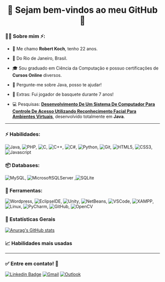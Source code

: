 # <div align="center">:wave: **Sejam bem-vindos ao meu GitHub** :rocket:</div>


### :raising_hand_man: Sobre mim :zap::

* :wave: Me chamo **Robert Koch**, tenho 22 anos.

* :pushpin: Do Rio de Janeiro, Brasil.

* :mortar_board: Sou graduado em Ciência da Computação e possuo certificações de **Cursos Online** diversos.

* :speech_balloon: Pergunte-me sobre Java, posso te ajudar!

* :basketball: Extras: Fui jogador de basquete durante 7 anos!

* :computer: Pesquisas: [**Desenvolvimento De Um Sistema De Computador Para Controle De Acesso Utilizando Reconhecimento Facial Para Ambientes Virtuais**](https://drive.google.com/file/d/1H_PiiDfDImIXIITSkZNfgZ40AHEfzsfu/view?usp=sharing), desenvolvido totalmente em **Java**.


---



### :zap: Habilidades:

![Java](https://img.shields.io/badge/-Java-007396?&logo=Java&logoColor=FFFFFF), ![PHP](https://img.shields.io/badge/-PHP-777BB4?&logo=php&logoColor=FFFFFF), ![C](https://img.shields.io/badge/-Language%20C-A8B9CC?&logo=C&logoColor=FFFFFF), ![C++](https://img.shields.io/badge/-C++-00599C?&logo=C%2B%2B&logoColor=FFFFFF), ![C#](https://img.shields.io/badge/-C%20sharp-239120?&logo=c%20sharp&logoColor=FFFFFF), ![Python](https://img.shields.io/badge/-Python-3776AB?&logo=Python&logoColor=FFFFFF), ![Git](https://img.shields.io/badge/-Git-F05032?&logo=Git&logoColor=FFFFFF), ![HTML5](https://img.shields.io/badge/-HTML5-E34F26?&logo=HTML5&logoColor=FFFFFF), ![CSS3](https://img.shields.io/badge/-CSS3-1572B6?&logo=CSS3&logoColor=FFFFFF), ![Javascript](https://img.shields.io/badge/-Javascript-F7DF1E?&logo=javascript&logoColor=000000) 

### 📦 Databases:

![MySQL](https://img.shields.io/badge/-MySQL-4479A1?&logo=mysql&logoColor=FFFFFF), ![MicrosoftSQLServer](https://img.shields.io/badge/-Microsoft%20SQL%20Server-CC2927?&logo=microsoft%20sql%20server&logoColor=FFFFFF) ,![SQLite](https://img.shields.io/badge/-SQLite-003B57?&logo=sqlite&logoColor=FFFFFF)

### 🧰 Ferramentas:

![Wordpress](https://img.shields.io/badge/-Wordpress-21759B?&logo=wordpress&logoColor=FFFFFF), ![EclipseIDE](https://img.shields.io/badge/-Eclipse%20IDE-2C2255?&logo=eclipse%20IDE&logoColor=FFFFFF), ![Unity](https://img.shields.io/badge/-Unity-000000?&logo=unity&logoColor=FFFFFF), ![NetBeans](https://img.shields.io/badge/-Apache%20NetBeans%20IDE-1B6AC6?&logo=apache%20NetBeans%20IDE&logoColor=FFFFFF), ![VSCode](https://img.shields.io/badge/-VSCode-007ACC?&logo=visual%20studio%20code&logoColor=FFFFFF), ![XAMPP](https://img.shields.io/badge/-xampp-FB7A24?&logo=xampp&logoColor=FFFFFF), ![Linux](https://img.shields.io/badge/-linux-FCC624?&logo=linux&logoColor=000000), ![PyCharm](https://img.shields.io/badge/-PyCharm-000000?&logo=PyCharm&logoColor=FFFFFF), ![GitHub](https://img.shields.io/badge/-GitHub-181717?&logo=GitHub&logoColor=FFFFFF), ![OpenCV](https://img.shields.io/badge/-OpenCV-5C3EE8?&logo=OpenCV&logoColor=FFFFFF)

### :star2: Estatísticas Gerais

[![Anurag's GitHub stats](https://github-readme-stats.vercel.app/api?username=robertkoch117&hide=stars,issues,prs,contribs&count_private=true&show_icons=true&theme=radical&include_all_commits=true&count_private=true)](https://github.com/anuraghazra/github-readme-stats)

### :chart_with_upwards_trend: Habilidades mais usadas



---

### :white_check_mark: Entre em contato! :speech_balloon:

[![Linkedin Badge](https://img.shields.io/badge/-LinkedIn-blue?logo=Linkedin&logoColor=white&link=https://www.linkedin.com/in/robert-koch-485910139/)](https://www.linkedin.com/in/robert-koch-485910139/) [![Gmail](https://img.shields.io/badge/-robertkoch117@gmail.com-EA4335?&logo=gmail&logoColor=FFFFFF&link=mailto:robertkoch117@gmail.com)](mailto:robertkoch117@gmail.com) [![Outlook](https://img.shields.io/badge/-rkoch117@outlook.com.br-0078D4?&logo=microsoft%20outlook&logoColor=FFFFFF&link=mailto:rkoch117@outlook.com.br)](mailto:rkoch117@outlook.com.br)
